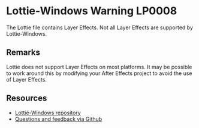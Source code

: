 ﻿[comment]: # (name:LayerEffectsIsNotSupported)
[comment]: # (text:{layer} has an unsupported layer effect, type = {type}.)

# Lottie-Windows Warning LP0008

The Lottie file contains Layer Effects. Not all Layer Effects are supported
by Lottie-Windows.

## Remarks
Lottie does not support Layer Effects on most platforms. It may be possible to
work around this by modifying your After Effects project to avoid the use of Layer Effects.

## Resources

* [Lottie-Windows repository](https://aka.ms/lottie)
* [Questions and feedback via Github](https://github.com/windows-toolkit/Lottie-Windows/issues)
